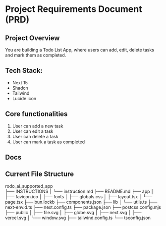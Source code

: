# Project Requirements Document (PRD)

## Project Overview
You are building a Todo List App, where users can add, edit, delete tasks and mark them as completed.

## Tech Stack:
- Next 15
- Shadcn
- Tailwind
- Lucide icon

## Core functionalities
1. User can add a new task
2. User can edit a task
3. User can delete a task
4. User can mark a task as completed

## Docs

## Current File Structure
rodo_ai_supported_app                                                                                                                                                        
├── INSTRUCTIONS
│   └── instruction.md
├── README.md
├── app
│   ├── favicon.ico
│   ├── fonts
│   ├── globals.css
│   ├── layout.tsx
│   └── page.tsx
├── bun.lockb
├── components.json
├── lib
│   └── utils.ts
├── next-env.d.ts
├── next.config.ts
├── package.json
├── postcss.config.mjs
├── public
│   ├── file.svg
│   ├── globe.svg
│   ├── next.svg
│   ├── vercel.svg
│   └── window.svg
├── tailwind.config.ts
└── tsconfig.json
